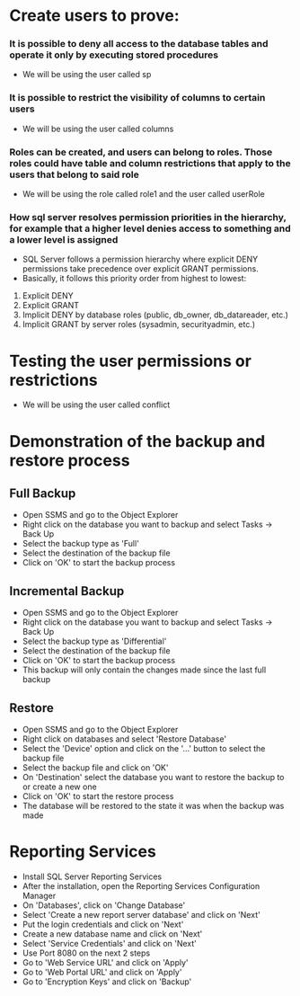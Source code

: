 # Create users to prove:
###  It is possible to deny all access to the database tables and operate it only by executing stored procedures
- We will be using the user called sp

### It is possible to restrict the visibility of columns to certain users
- We will be using the user called columns

### Roles can be created, and users can belong to roles. Those roles could have table and column restrictions that apply to the users that belong to said role
- We will be using the role called role1 and the user called userRole

### How sql server resolves permission priorities in the hierarchy, for example that a higher level denies access to something and a lower level is assigned
- SQL Server follows a permission hierarchy where explicit DENY permissions take precedence over explicit GRANT permissions. 
- Basically, it follows this priority order from highest to lowest:
1. Explicit DENY
2. Explicit GRANT
3. Implicit DENY by database roles (public, db_owner, db_datareader, etc.)
4. Implicit GRANT by server roles (sysadmin, securityadmin, etc.)

# Testing the user permissions or restrictions
- We will be using the user called conflict

# Demonstration of the backup and restore process
## Full Backup
- Open SSMS and go to the Object Explorer
- Right click on the database you want to backup and select Tasks -> Back Up
- Select the backup type as 'Full'
- Select the destination of the backup file
- Click on 'OK' to start the backup process

## Incremental Backup
- Open SSMS and go to the Object Explorer
- Right click on the database you want to backup and select Tasks -> Back Up
- Select the backup type as 'Differential'
- Select the destination of the backup file
- Click on 'OK' to start the backup process
- This backup will only contain the changes made since the last full backup

## Restore
- Open SSMS and go to the Object Explorer
- Right click on databases and select 'Restore Database'
- Select the 'Device' option and click on the '...' button to select the backup file
- Select the backup file and click on 'OK'
- On 'Destination' select the database you want to restore the backup to or create a new one
- Click on 'OK' to start the restore process
- The database will be restored to the state it was when the backup was made

# Reporting Services
- Install SQL Server Reporting Services
- After the installation, open the Reporting Services Configuration Manager
- On 'Databases', click on 'Change Database'
- Select 'Create a new report server database' and click on 'Next'
- Put the login credentials and click on 'Next'
- Create a new database name and click on 'Next'
- Select 'Service Credentials' and click on 'Next'
- Use Port 8080 on the next 2 steps
- Go to 'Web Service URL' and click on 'Apply'
- Go to 'Web Portal URL' and click on 'Apply'
- Go to 'Encryption Keys' and click on 'Backup'

<!-- Leo's Link http://leoc:8080/Reports/browse -->

<!-- For the report use '2023-05-25' and '1'-->
